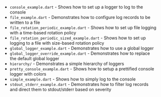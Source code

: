 - `console_example.dart` - Shows how to set up a logger to log to the console
- `file_example.dart` - Demonstrates how to configure log records to be written to a file
- `file_rotation_periodic_example.dart` - Shows how to set up file logging with a time-based rotation policy
- `file_rotation_periodic_sized_example.dart` - Shows how to set up logging to a file with size-based rotation policy
- `global_logger_example.dart` - Demonstrates how to use a global logger
- `global_logger_override_example.dart` - Demonstrates how to replace the default global logger
- `hierarchy/` - Demonstrates a simple hierarchy of loggers
- `pretty_console_example.dart` - Shows how to setup a prettified console logger with colors
- `simple_example.dart` - Shows how to simply log to the console
- `stdout_stderr_example.dart` - Demonstrates how to filter log records and direct them to stdout/stderr based on severity
